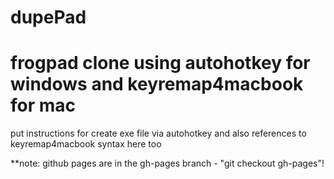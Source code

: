 dupePad
========
frogpad clone using autohotkey for windows
and keyremap4macbook for mac
========
put instructions for create exe file via autohotkey
and also references to keyremap4macbook syntax here too


**note: github pages are in the gh-pages branch - "git checkout gh-pages"!
